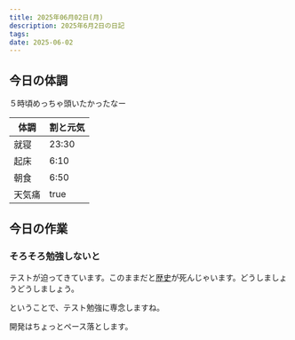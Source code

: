```yaml
---
title: 2025年06月02日(月)
description: 2025年6月2日の日記
tags: 
date: 2025-06-02
---
```


## 今日の体調
５時頃めっちゃ頭いたかったなー  

| 体調  | 割と元気  |
| --- | ----- |
| 就寝  | 23:30 |
| 起床  | 6:10  |
| 朝食  | 6:50  |
| 天気痛 | true  |

## 今日の作業
### そろそろ勉強しないと
テストが迫ってきています。このままだと[歴史](../../school/juniorhigh/histories/歴史.md)が死んじゃいます。どうしましょうどうしましょう。

ということで、テスト勉強に専念しますね。

開発はちょっとペース落とします。